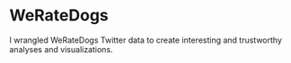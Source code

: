 # WeRateDogs
I wrangled WeRateDogs Twitter data to create interesting and trustworthy analyses and visualizations. 
